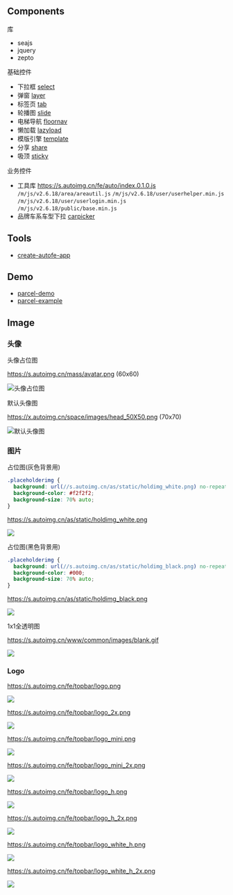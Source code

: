 ## Components

库

- seajs
- jquery
- zepto

基础控件

- 下拉框 [select](https://athm-fe.github.io/select/)
- 弹窗 [layer](https://athm-fe.github.io/layer/)
- 标签页 [tab](https://athm-fe.github.io/tab/)
- 轮播图 [slide](https://athm-fe.github.io/slide/)
- 电梯导航 [floornav](https://athm-fe.github.io/floornav/)
- 懒加载 [lazyload](https://athm-fe.github.io/lazyload/)
- 模版引擎 [template](https://athm-fe.github.io/template/)
- 分享 [share](https://athm-fe.github.io/share/)
- 吸顶 [sticky](https://athm-fe.github.io/sticky/)

业务控件

- 工具库 https://s.autoimg.cn/fe/auto/index.0.1.0.js
    `/m/js/v2.6.18/area/areautil.js`
    `/m/js/v2.6.18/user/userhelper.min.js`
    `/m/js/v2.6.18/user/userlogin.min.js`
    `/m/js/v2.6.18/public/base.min.js`
- 品牌车系车型下拉 [carpicker](https://athm-fe.github.io/carpicker/)

## Tools

- [create-autofe-app](https://github.com/athm-fe/create-autofe-app)

## Demo

- [parcel-demo](https://github.com/athm-fe/parcel-demo)
- [parcel-example](https://github.com/athm-fe/parcel-example)

## Image

### 头像

头像占位图

https://s.autoimg.cn/mass/avatar.png (60x60)

![头像占位图](https://s.autoimg.cn/mass/avatar.png)

默认头像图

https://x.autoimg.cn/space/images/head_50X50.png (70x70)

![默认头像图](https://x.autoimg.cn/space/images/head_50X50.png)

### 图片

占位图(灰色背景用)

```css
.placeholderimg {
  background: url(//s.autoimg.cn/as/static/holdimg_white.png) no-repeat center center;
  background-color: #f2f2f2;
  background-size: 70% auto;
}
```

https://s.autoimg.cn/as/static/holdimg_white.png

![](https://s.autoimg.cn/as/static/holdimg_white.png)

占位图(黑色背景用)

```css
.placeholderimg {
  background: url(//s.autoimg.cn/as/static/holdimg_black.png) no-repeat center center;
  background-color: #000;
  background-size: 70% auto;
}
```

https://s.autoimg.cn/as/static/holdimg_black.png

![](https://s.autoimg.cn/as/static/holdimg_black.png)

1x1全透明图

https://s.autoimg.cn/www/common/images/blank.gif

![](https://s.autoimg.cn/www/common/images/blank.gif)

### Logo

https://s.autoimg.cn/fe/topbar/logo.png

![](https://s.autoimg.cn/fe/topbar/logo.png)

https://s.autoimg.cn/fe/topbar/logo_2x.png

![](https://s.autoimg.cn/fe/topbar/logo_2x.png)

https://s.autoimg.cn/fe/topbar/logo_mini.png

![](https://s.autoimg.cn/fe/topbar/logo_mini.png)

https://s.autoimg.cn/fe/topbar/logo_mini_2x.png

![](https://s.autoimg.cn/fe/topbar/logo_mini_2x.png)

https://s.autoimg.cn/fe/topbar/logo_h.png

![](https://s.autoimg.cn/fe/topbar/logo_h.png)

https://s.autoimg.cn/fe/topbar/logo_h_2x.png

![](https://s.autoimg.cn/fe/topbar/logo_h_2x.png)

https://s.autoimg.cn/fe/topbar/logo_white_h.png

![](https://s.autoimg.cn/fe/topbar/logo_white_h.png)

https://s.autoimg.cn/fe/topbar/logo_white_h_2x.png

![](https://s.autoimg.cn/fe/topbar/logo_white_h_2x.png)

